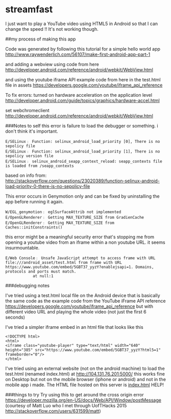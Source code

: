 # streamfast

I just want to play a YouTube video using HTML5 in Android so that I can change the speed !! It's not working though.

##my process of making this app

Code was generated by following this tutorial for a simple hello world app
http://www.raywenderlich.com/56107/make-first-android-app-part-1

and adding a webview using code from here
http://developer.android.com/reference/android/webkit/WebView.html

and using the youtube iframe API example code from here in the test.html file in assets
https://developers.google.com/youtube/iframe_api_reference

To fix errors:
turned on hardware acceleration on the application level
http://developer.android.com/guide/topics/graphics/hardware-accel.html

set webchromeclient
http://developer.android.com/reference/android/webkit/WebView.html




###Notes to self
this error is failure to load the debugger or something. i don't think it's important.
```
E/SELinux﹕ Function: selinux_android_load_priority [0], There is no sepolicy file
E/SELinux﹕ Function: selinux_android_load_priority [1], There is no sepolicy version file
E/SELinux﹕ selinux_android_seapp_context_reload: seapp_contexts file is loaded from /seapp_contexts
```
based on info from: http://stackoverflow.com/questions/23020389/function-selinux-android-load-priority-0-there-is-no-sepolicy-file

This error occurs in Genymotion only and can be fixed by uninstalling the app before running it again.
```
W/EGL_genymotion﹕ eglSurfaceAttrib not implemented
E/OpenGLRenderer﹕ Getting MAX_TEXTURE_SIZE from GradienCache
E/OpenGLRenderer﹕ Getting MAX_TEXTURE_SIZE from Caches::initConstraints()
```

this error might be a meaningful security error that's stopping me from opening a youtube video from an iframe within a non youtube URL. it seems insurmountable.
```
E/Web Console﹕ Unsafe JavaScript attempt to access frame with URL file:///android_asset/test.html from frame with URL https://www.youtube.com/embed/5GBT37_yyzY?enablejsapi=1. Domains, protocols and ports must match.
            at null:1
```

###debugging notes

I've tried using a test.html local file on the Android device that is basically the same code as the example code from the YouTube iFrame API reference https://developers.google.com/youtube/iframe_api_reference but with different video URL and playing the whole video (not just the first 6 seconds)

I've tried a simpler iframe embed in an html file that looks like this
```
<!DOCTYPE html>
<html>
<iframe class="youtube-player" type="text/html" width="640" height="385" src="https://www.youtube.com/embed/5GBT37_yyzY?html5=1" frameborder="0"/>
</html>
```

I've tried using an external website (not on the android machine) to load the test.html (renamed index.html) at http://104.131.76.201:5000/
this works fine on Desktop but not on the mobile browser (iphone or android) and not in the mobile app i made.
The HTML file hosted on this server is [index.html](index.html)
HELP!

###things to try
Try using this to get around the cross origin error https://developer.mozilla.org/en-US/docs/Web/API/Window/postMessage (courtesy of Matt Luo who I met through UofTHacks 2015 http://stackoverflow.com/users/631599/matt)
